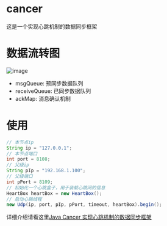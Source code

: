 # cancer
这是一个实现心跳机制的数据同步框架

# 数据流转图
![image](https://github.com/tonatyw/image/blob/master/cancer/data.png)

+ msgQueue: 预同步数据队列
+ receiveQueue: 已同步数据队列
+ ackMap: 消息确认机制
# 使用
```java
// 本节点ip
String ip = "127.0.0.1";
// 本节点端口
int port = 8108;
// 父级ip
String pIp = "192.168.1.100";
// 父级端口
int pPort = 8109;
// 初始化一个心跳盒子，用于装载心跳间的信息
HeartBox heartBox = new HeartBox();
// 启动心跳线程
new Udp(ip, port, pIp, pPort, timeout, heartBox).begin();
```
详细介绍请看这里[Java Cancer 实现心跳机制的数据同步框架](https://blog.csdn.net/forintiii/article/details/92446376)
